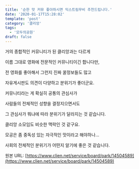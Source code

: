 ```yaml
---
title: '순한 맛 커뮤 좋아하시면 익스트림무비 추천드립니다.'
date: '2020-01-17T15:28:02'
template: 'post'
category: '클리앙'
tags: 
  - '모두의공원'
draft: false
---
```


거의 종합적인 커뮤니티가 된 클리앙과는 다르게 

이름 그대로 영화에 전문적인 커뮤니티이긴 합니다만,

  

전 영화를 좋아해서 그런지 진짜 꿀정보들도 많고

자유게시판도 의견이 다양하고 분위기가 좋더군요.

  

커뮤니티라는 게 확실히 공통의 관심사가

사람들의 전체적인 성향을 결정지으면서도

그 관심사가 뭐냐에 따라 분위기가 달라지는 것 같습니다.

  

클리앙 소모임도 비슷한 맥락인 것 같구요.

모공은 좀 중독성 있는 자극적인 맛이라고 해야하나...

사회의 전체적인 분위기가 어떤지 알기에 좋은 것 같습니다.

원본 URL: [https://www.clien.net/service/board/park/14504589](https://www.clien.net/service/board/park/14504589)